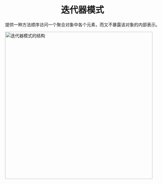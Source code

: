 <h1 align="center">
迭代器模式
</h1>

提供一种方法顺序访问一个聚合对象中各个元素，而又不暴露该对象的内部表示。

<img src="https://refactoringguru.cn/images/patterns/diagrams/iterator/structure-2x.png" alt="迭代器模式的结构" width="480">